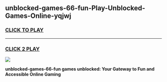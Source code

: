 
## unblocked-games-66-fun-Play-Unblocked-Games-Online-yqjwj
<h3>
<a href="https://premium76.site?title=unblocked-games-66-fun&ref=24A">CLICK TO PLAY</a></h3>
<hr>

<h3>
<a href="https://premium76.site?title=unblocked-games-66-fun&ref=24A">CLICK 2 PLAY</a>
  
</h3>

<a href="https://premium76.site?title=unblocked-games-66-fun&ref=24A"><img src="https://clearcache.store/games.png"></a>


**unblocked-games-66-fun games unblocked: Your Gateway to Fun and Accessible Online Gaming**
